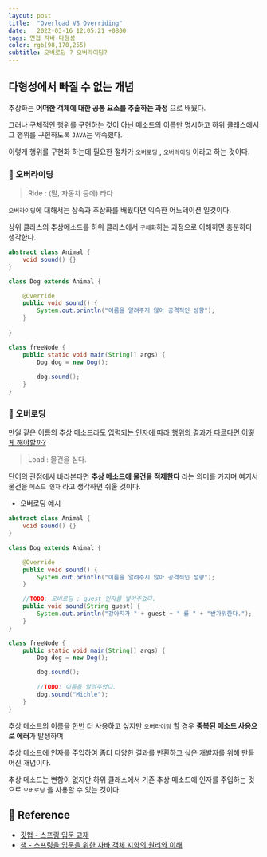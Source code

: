 ```yaml
---
layout: post 
title:  "Overload VS Overriding"
date:   2022-03-16 12:05:21 +0800 
tags: 면접 자바 다형성
color: rgb(98,170,255)
subtitle: 오버로딩 ? 오버라이딩?
--- 
```


## 다형성에서 빠질 수 없는 개념

추상화는 **어떠한 객체에 대한 공통 요소를 추출하는 과정** 으로 배웠다.

그러나 구체적인 행위를 구현하는 것이 아닌 메소드의 이름만 명시하고 하위 클래스에서 그 행위를 구현하도록 `JAVA`는 약속했다.

이렇게 행위를 구현화 하는데 필요한 절차가 `오버로딩` , `오버라이딩` 이라고 하는 것이다.


### 🌠 오버라이딩

> Ride : (말, 자동차 등에) 타다

`오버라이딩`에 대해서는 상속과 추상화를 배웠다면 익숙한 어노테이션 일것이다.

상위 클라스의 추상메소드를 하위 클라스에서 `구체화`하는 과정으로 이해하면 충분하다 생각한다.

```java
abstract class Animal {
    void sound() {}
}

class Dog extends Animal {

    @Override
    public void sound() {
        System.out.println("이름을 알려주지 않아 공격적인 성향");
    }
    
}

class freeNode {
    public static void main(String[] args) {
        Dog dog = new Dog();
        
        dog.sound();
    }
}
```

### 🌠 오버로딩


만일 같은 이름의 추상 메소드라도 <u>입력되는 인자에 따라 행위의 결과가 다르다면 어떻게 해야할까?</u>


> Load : 물건을 싣다.

단어의 관점에서 바라본다면 **추상 메소드에 물건을 적제한다** 
라는 의미를 가지며 여기서 물건을 `메소드 인자` 라고 생각하면 쉬울 것이다.


- 오버로딩 예시

```java
abstract class Animal {
    void sound() {}
}

class Dog extends Animal {

    @Override
    public void sound() {
        System.out.println("이름을 알려주지 않아 공격적인 성향");
    }

    //TODO: 오버로딩 : guest 인자를 넣어주었다.
    public void sound(String guest) {
        System.out.println("강아지가 " + guest + " 를 " + "반가워한다.");
    }
}

class freeNode {
    public static void main(String[] args) {
        Dog dog = new Dog();

        dog.sound();
        
        //TODO: 이름을 알려주었다.
        dog.sound("Michle");
    }
}
```

추상 메소드의 이름을 한번 더 사용하고 싶지만 `오버라이딩` 할 경우 **중복된 메소드 사용으로 에러**가 발생하며

추상 메소드에 인자를 주입하여 좀더 다양한 결과를 반환하고 싶은 개발자를 위해 만들어진 개념이다.

추상 메소드는 변함이 없지만 하위 클래스에서 기존 추상 메소드에 인자를 주입하는 것으로 `오버로딩` 을 사용할 수 있는 것이다.



## 🧾 Reference
- [깃헙 - 스프링 입문 교재](https://github.com/expert0226/oopinspring)
- [책 - 스프링을 입문을 위한 자바 객체 지향의 원리와 이해](https://www.aladin.co.kr/shop/wproduct.aspx?ItemId=55641908)


